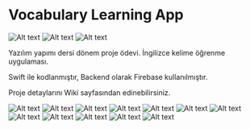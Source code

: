# Vocabulary Learning App


![Alt text](https://svgshare.com/i/BpM.svg)
![Alt text](https://svgshare.com/i/BoL.svg)
![Alt text](https://svgshare.com/i/Bot.svg)


Yazılım yapımı dersi dönem proje ödevi. İngilizce kelime öğrenme uygulaması.

Swift ile kodlanmıştır, Backend olarak Firebase kullanılmıştır.

Proje detaylarını Wiki sayfasından edinebilirsiniz.

![Alt text](https://github.com/yusufozgul/Vocabulary_Learning_App/raw/master/SS/SS1.png)
![Alt text](https://github.com/yusufozgul/Vocabulary_Learning_App/raw/master/SS/SS2.png)
![Alt text](https://github.com/yusufozgul/Vocabulary_Learning_App/raw/master/SS/SS3.png)
![Alt text](https://github.com/yusufozgul/Vocabulary_Learning_App/raw/master/SS/SS4.png)
![Alt text](https://github.com/yusufozgul/Vocabulary_Learning_App/raw/master/SS/SS5.png)
![Alt text](https://github.com/yusufozgul/Vocabulary_Learning_App/raw/master/SS/SS6.png)
![Alt text](https://github.com/yusufozgul/Vocabulary_Learning_App/raw/master/SS/SS7.png)
![Alt text](https://github.com/yusufozgul/Vocabulary_Learning_App/raw/master/SS/SS8.png)
![Alt text](https://github.com/yusufozgul/Vocabulary_Learning_App/raw/master/SS/SS9.png)
![Alt text](https://github.com/yusufozgul/Vocabulary_Learning_App/raw/master/SS/SS10.png)
![Alt text](https://github.com/yusufozgul/Vocabulary_Learning_App/raw/master/SS/SS11.png)
![Alt text](https://github.com/yusufozgul/Vocabulary_Learning_App/raw/master/SS/SS12.png)
